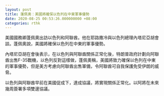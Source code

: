 ```yaml
---
layout: post
title: 蓬佩奧：美國將確保以色列在中東軍事優勢
date: 2020-08-25 00:53:26.000000000 +08:00
categories: rthk
---
```


美國國務卿蓬佩奧出訪以色列和阿聯酋。他在耶路撒冷與以色列總理內塔尼亞胡會談。蓬佩奧說，美國將確保以色列在中東的軍事優勢。

內塔尼亞胡在會後表示，在以色列與阿聯酋關係正常化後，特朗普政府計劃向阿聯酋出售F-35戰機，以色列反對這樣做，蓬佩奧稱，美國將致力確保以色列在中東的軍事優勢，但是美方考慮向阿聯酋出售軍備，令阿聯酋可自我保護免受伊朗的威脅。

以色列與阿聯酋早前在美國促成下，達成協議，將實現關係正常化。以阿將在未來幾周簽署多項雙邊協議。
